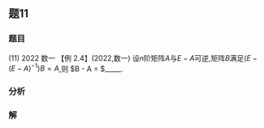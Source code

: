 ## 题11
### 题目
(11) 2022 数一
【例 2.4】(2022,数一) 设$n$阶矩阵$A$与$E - A$可逆,矩阵$B$满足$(E - {(E - A)}^{-1})B = A$,则
$B - A = $_____.
### 分析

### 解